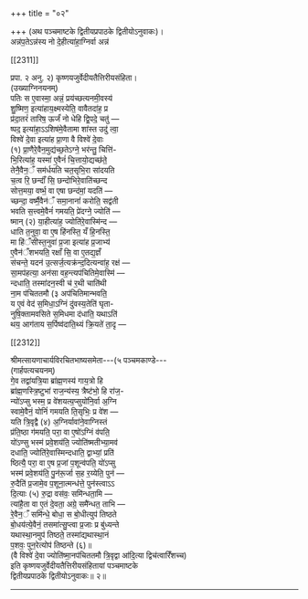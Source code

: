 +++
title = "०२"

+++
(अथ पञ्चमाष्टके द्वितीयप्रपाठके द्वितीयोऽनुवाकः)।  
अन्न॑प॒तेऽन्न॑स्य नो दे॒हीत्या॑हा॒ग्निर्वा अन्न॑

[[2311]]

प्रपा. २ अनु. २) कृष्णयजुर्वेदीयतैत्तिरीयसंहिता।  
(उख्याग्निनयनम्)  
पतिः स ए॒वास्मा॒ अन्नं॒ प्रय॑च्छत्यनमी॒वस्य॑  
शु॒ष्मिण॒ इत्या॑हाय॒क्ष्मस्येति॒ वावैतदा॑ह॒ प्र  
प्र॑दा॒तरं॑ तारिष॒ ऊर्जं॑ नो धेहि द्वि॒पदे॒ चतु॑ —  
ष्पद॒ इत्या॑हा॒ऽऽशिष॑मे॒वैतामा शा॑स्त उदु॑ त्वा॒  
विश्वे॑ दे॒वा इत्या॑ह प्रा॒णा वै विश्वे॑ दे॒वाः  
(१) प्रा॒णैरे॒वैन॒मुद्य॑च्छ॒तेऽग्ने॒ भर॑न्तु॒ चित्ति॑-  
भि॒रित्या॑ह॒ यस्मा॑ ए॒वैनं॑ चि॒त्तायो॒द्यच्छ॑ते॒  
तेनै॒वैन॒ँ सम॑र्धयति चत॒सृभि॒रा सा॑दयति  
च॒त्व रि॒ छन्दाँ॑ सि॒ छन्दोभिरे॒वाति॑च्छन्द  
सोत्त॒मया॒ वर्ष्भ॒ वा एषा छन्द॑मां॒ यदति॑ —  
च्छन्दा॒ वर्ष्मै॒वैन॑ँ समा॒नानां॑ करोति॒ सद्व॑ती  
भवति स॒त्त्वमे॒वैनं॑ गमयति॒ प्रे॑दग्ने॒ ज्योति॑ —  
ष्मान् (२) या॒हीत्या॑ह॒ ज्योति॑रे॒वास्मि॑न्द —  
धाति त॒नुवा॒ वा ए॒ष हि॑नस्ति॒ यँ हि॒नस्ति॒  
मा हि॑ँसीस्त॒नुवा॑ प्र॒जा इत्या॑ह प्र॒जाभ्य॑  
ए॒वैन॑ँशभयति॒ रक्षाँ सि॒ वा ए॒तद्य॒ज्ञँ  
स॑चन्ते॒ यदन॑ उ॒त्सर्ज॒त्यक्र॑न्द॒दित्यन्वा॑ह॒ रक्ष॑ —  
सा॒मप॑हत्या॒ अन॑सा वह॒न्त्यप॑चितिमे॒वास्मि॑ —  
न्दधाति॒ तस्मा॑दन॒स्वी च॑ र॒थी चाति॑थी  
ना॒म प॑चिततमौ (३ अप॑चितिमान्भवति॒  
य ए॒वं वेद॑ स॒मिधा॒ऽग्निं दु॑वस्य॒तेति॑ घृता-  
नुषि॒क्तामवसिते स॒मिधमा द॑धाति॒ यथाऽति॑  
थय॒ आग॑ताय स॒र्पिष्व॑दाति॒थ्यं क्रि॒यते॑ ता॒दृ —

[[2312]]

श्रीमत्सायणाचार्यविरचितभाष्यसमेता---(५ पञ्चमकाण्डे---  
(गार्हपत्यचयनम्)  
गे॒व तद्वा॑यत्रि॒या ब्रा॑ह्म॒णस्य॑ गाय॒त्रो हि  
ब्रा॑ह्म॒णस्त्रि॒ष्टुभा॑ राज॒न्य॑स्य॒ त्रैष्ट॑भो॒ हि रा॑ज॒-  
न्यो॑ऽप्सु भस्म॒ प्र वे॑शयत्य॒प्सुयो॑नि॒र्वा अ॒ग्नि  
स्वामे॒वैनं॒ योनिं॑ गमयति ति॒सृभिः॒ प्र वे॑श —  
यति त्रि॒वृद्वै (४) अ॒ग्निर्यावा॑ने॒वाग्निस्तं  
प्र॑ति॒ष्ठा ग॑मयति॒ परा॒ वा ए॒षो॑ऽग्निं व॑पति॒  
यो॑ऽण्सु भस्म॑ प्रवे॒शय॑ति॒ ज्योति॑ष्मतीभ्या॒मव॑  
दधाति॒ ज्योति॑रे॒वास्मिन्दधाति॒ द्वाभ्यां॒ प्रति॑  
ष्ठित्यै॒ परा॒ वा ए॒ष प्र॒जां प॒शून्व॑पति॒ यो॑ऽप्सु  
भस्म॑ प्रवे॒शय॑ति॒ पु॒न॑रू॒र्जा स॒ह र॒य्येति॒ पुन॑ —  
रु॒दैति॑ प्र॒जामे॒व प॒शूना॒त्मन्ध॑त्ते॒ पुन॑स्त्वाऽऽ  
दि॒त्याः (५) रु॒द्रा वस॑वः॒ समि॑न्धता॒मि —  
त्या॑है॒ता वा ए॒तं दे॒वता॒ अग्रे॒ समै॑न्धत॒ ताभि —  
रे॒वैन॒ँ समि॑न्धे॒ बोधा॒ स बो॒धीत्युप॑ तिष्ठते  
बो॒धय॑त्ये॒वैनं॒ तसमा॑त्सु॒प्त्वा प्र॒जाः प्र बु॑ध्यन्ते  
यथास्था॒नमुप॑ तिष्ठते॒ तस्मा॑द्यथास्था॒नं  
प॒शवः॒ पुन॒रेत्योप॑ तिष्ठन्ते (६)॥  
(वै विश्वे॑ दे॒वा ज्योति॑ष्मा॒नप॑चिततमौ त्रि॒वृद्वा आ॑दि॒त्या द्विच॑त्वारिँशच्च)  
इति कृष्णयजुर्वेदीयतैत्तिरीयसंहितायां पञ्चमाष्टके  
द्वितीयप्रपाठके द्वितीयोऽनुवाकः॥ २॥
___________
